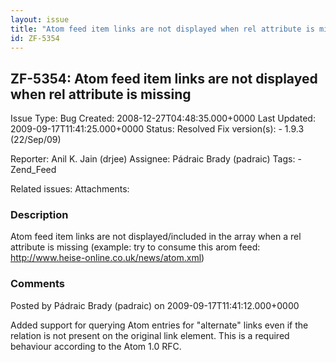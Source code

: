 ```yaml
---
layout: issue
title: "Atom feed item links are not displayed when rel attribute is missing"
id: ZF-5354
---
```


ZF-5354: Atom feed item links are not displayed when rel attribute is missing
-----------------------------------------------------------------------------

 Issue Type: Bug Created: 2008-12-27T04:48:35.000+0000 Last Updated: 2009-09-17T11:41:25.000+0000 Status: Resolved Fix version(s): - 1.9.3 (22/Sep/09)
 
 Reporter:  Anil K. Jain (drjee)  Assignee:  Pádraic Brady (padraic)  Tags: - Zend\_Feed
 
 Related issues: 
 Attachments: 
### Description

Atom feed item links are not displayed/included in the array when a rel attribute is missing (example: try to consume this arom feed: <http://www.heise-online.co.uk/news/atom.xml>)

 

 

### Comments

Posted by Pádraic Brady (padraic) on 2009-09-17T11:41:12.000+0000

Added support for querying Atom entries for "alternate" links even if the relation is not present on the original link element. This is a required behaviour according to the Atom 1.0 RFC.

 

 